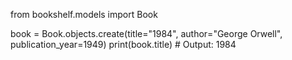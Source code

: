 from bookshelf.models import Book

book = Book.objects.create(title="1984", author="George Orwell", publication_year=1949)
print(book.title)  # Output: 1984
